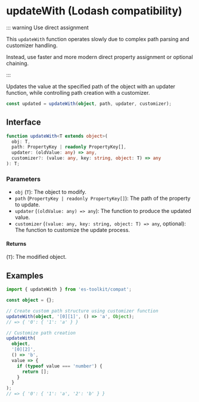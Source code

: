 # updateWith (Lodash compatibility)

::: warning Use direct assignment

This `updateWith` function operates slowly due to complex path parsing and customizer handling.

Instead, use faster and more modern direct property assignment or optional chaining.

:::

Updates the value at the specified path of the object with an updater function, while controlling path creation with a customizer.

```typescript
const updated = updateWith(object, path, updater, customizer);
```

## Interface

```typescript
function updateWith<T extends object>(
  obj: T,
  path: PropertyKey | readonly PropertyKey[],
  updater: (oldValue: any) => any,
  customizer?: (value: any, key: string, object: T) => any
): T;
```

### Parameters

- `obj` (`T`): The object to modify.
- `path` (`PropertyKey | readonly PropertyKey[]`): The path of the property to update.
- `updater` (`(oldValue: any) => any`): The function to produce the updated value.
- `customizer` (`(value: any, key: string, object: T) => any`, optional): The function to customize the update process.

#### Returns

(`T`): The modified object.

## Examples

```typescript
import { updateWith } from 'es-toolkit/compat';

const object = {};

// Create custom path structure using customizer function
updateWith(object, '[0][1]', () => 'a', Object);
// => { '0': { '1': 'a' } }

// Customize path creation
updateWith(
  object,
  '[0][2]',
  () => 'b',
  value => {
    if (typeof value === 'number') {
      return [];
    }
  }
);
// => { '0': { '1': 'a', '2': 'b' } }
```
